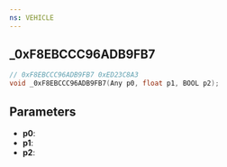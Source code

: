 ```yaml
---
ns: VEHICLE
---
```

## _0xF8EBCCC96ADB9FB7

```c
// 0xF8EBCCC96ADB9FB7 0xED23C8A3
void _0xF8EBCCC96ADB9FB7(Any p0, float p1, BOOL p2);
```


## Parameters
* **p0**: 
* **p1**: 
* **p2**: 

